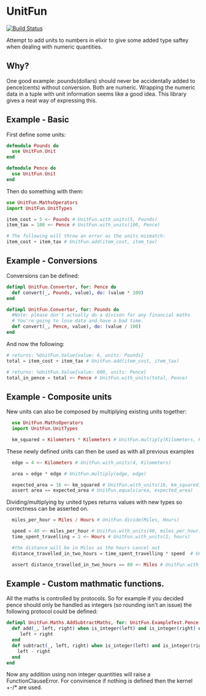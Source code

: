 UnitFun
=======
[![Build Status](https://travis-ci.org/meadsteve/unit_fun.svg)](https://travis-ci.org/meadsteve/unit_fun)

Attempt to add units to numbers in elixir to give some added type saftey when dealing with numeric quantities.

## Why?
One good example: pounds(dollars) should never be accidentally added to pence(cents) without conversion. Both are numeric. Wrapping the numeric data in a tuple with unit information seems like a good idea. This library gives a neat way of expressing this.

## Example - Basic
First define some units:
```elixir
defmodule Pounds do
  use UnitFun.Unit
end

defmodule Pence do
  use UnitFun.Unit
end
```

Then do something with them:
```elixir
use UnitFun.MathsOperators
import UnitFun.UnitTypes

item_cost = 5 <~ Pounds # UnitFun.with_units(5, Pounds)
item_tax = 100 <~ Pence # UnitFun.with_units(100, Pence)

# The following will throw an error as the units mismatch:
item_cost + item_tax # UnitFun.add(item_cost, item_tax)
```  

## Example - Conversions

Conversions can be defined:
```elixir
defimpl UnitFun.Convertor, for: Pence do
  def convert(_, Pounds, value), do: (value * 100)
end

defimpl UnitFun.Convertor, for: Pounds do
  #Note: please don't actually do a divison for any financial maths
  # You're going to lose data and have a bad time.
  def convert(_, Pence, value), do: (value / 100)
end
```
And now the following:
```elixir
# returns: %UnitFun.Value{value: 6, units: Pounds}
total = item_cost + item_tax # UnitFun.add(item_cost, item_tax)

# returns: %UnitFun.Value{value: 600, units: Pence}
total_in_pence = total <~ Pence # UnitFun.with_units(total, Pence)
```

## Example - Composite units
New units can also be composed by multiplying existing units together:

```elixir
  use UnitFun.MathsOperators
  import UnitFun.UnitTypes

  km_squared = Kilometers * Kilometers # UnitFun.multiply(Kilometers, Kilometers)
```

These newly defined units can then be used as with all previous examples
```elixir
  edge = 4 <~ Kilometers # UnitFun.with_units(4, Kilometers)

  area = edge * edge # UnitFun.multiply(edge, edge)

  expected_area = 16 <~ km_squared # UnitFun.with_units(16, km_squared)
  assert area == expected_area # UnitFun.equals(area, expected_area)
```

Dividing/multiplying by united types returns values with new types so correctness can be asserted on.
```elixir
  miles_per_hour = Miles / Hours # UnitFun.divide(Miles, Hours)

  speed = 40 <~ miles_per_hour # UnitFun.with_units(40, miles_per_hour)
  time_spent_travelling = 2 <~ Hours # UnitFun.with_units(2, hours)

  #the distance will be in Miles as the hours cancel out
  distance_travelled_in_two_hours = time_spent_travelling * speed  # UnitFun.multiply(time_spent_travelling, speed)

  assert distance_travelled_in_two_hours == 80 <~ Miles # UnitFun.with_units(80, Miles)
```

## Example - Custom mathmatic functions.
All the maths is controlled by protocols.
So for example if you decided pence should only be handled as integers (so rounding isn't an issue) the following
protocol could be defined:
```elixir
defimpl UnitFun.Maths.AddSubtractMaths, for: UnitFun.ExampleTest.Pence do
  def add(_, left, right) when is_integer(left) and is_integer(right) do
     left + right
  end
  def subtract(_, left, right) when is_integer(left) and is_integer(right) do
    left - right
  end
end
```
Now any addition using non integer quantities will raise a FunctionClauseError.
For convinience if nothing is defined then the kernel +-/* are used. 
